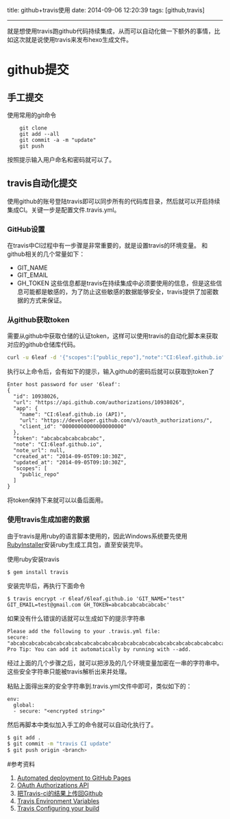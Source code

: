 title: github+travis使用
date: 2014-09-06 12:20:39
tags: [github,travis]

---

就是想使用travis跑github代码持续集成，从而可以自动化做一下额外的事情，比如这次就是说使用travis来发布hexo生成文件。

# github提交
## 手工提交
使用常用的git命令
```
    git clone
    git add --all
    git commit -a -m "update"
    git push
```
按照提示输入用户命名和密码就可以了。

## travis自动化提交
使用github的账号登陆travis即可以同步所有的代码库目录，然后就可以开启持续集成CI。关键一步是配置文件.travis.yml。

### GitHub设置
在travis中CI过程中有一步骤是非常重要的，就是设置travis的环境变量。
和github相关的几个常量如下：
+ GIT_NAME
+ GIT_EMAIL
+ GH_TOKEN
这些信息都是travis在持续集成中必须要使用的信息，但是这些信息可能都是敏感的，为了防止这些敏感的数据能够安全，travis提供了加密数据的方式来保证。

### 从github获取token
需要从github中获取仓储的认证token，这样可以使用travis的自动化脚本来获取对应的github仓储库代码。

``` bash
curl -u 6leaf -d '{"scopes":["public_repo"],"note":"CI:6leaf.github.io"}' https://api.github.com/authorizations
```
执行以上命令后，会有如下的提示，输入github的密码后就可以获取到token了
```
Enter host password for user '6leaf':
{
  "id": 10938026,
  "url": "https://api.github.com/authorizations/10938026",
  "app": {
    "name": "CI:6leaf.github.io (API)",
    "url": "https://developer.github.com/v3/oauth_authorizations/",
    "client_id": "00000000000000000000"
  },
  "token": "abcabcabcabcabcabc",
  "note": "CI:6leaf.github.io",
  "note_url": null,
  "created_at": "2014-09-05T09:10:30Z",
  "updated_at": "2014-09-05T09:10:30Z",
  "scopes": [
    "public_repo"
  ]
}
```
将token保持下来就可以以备后面用。

### 使用travis生成加密的数据
由于travis是用ruby的语言脚本使用的，因此Windows系统要先使用[RubyInstaller](http://dl.bintray.com/oneclick/rubyinstaller/rubyinstaller-2.0.0-p481-x64.exe?direct)安装ruby生成工具包，直至安装完毕。

使用ruby安装travis
```
$ gem install travis
```
安装完毕后，再执行下面命令
```
$ travis encrypt -r 6leaf/6leaf.github.io 'GIT_NAME="test" GIT_EMAIL=test@gmail.com GH_TOKEN=abcabcabcabcabcabc'
```
如果没有什么错误的话就可以生成如下的提示字符串
```
Please add the following to your .travis.yml file:
secure: "abcabcabcabcabcabcabcabcabcabcabcabcabcabcabcabcabcabcabcabcabcabcabcabc"
Pro Tip: You can add it automatically by running with --add.
```
经过上面的几个步骤之后，就可以把涉及的几个环境变量加密在一串的字符串中。这些安全字符串只能被travis解析出来并处理。

粘贴上面得出来的安全字符串到.travis.yml文件中即可，类似如下的：
```
env:
  global:
  - secure: "<encrypted string>"
```

然后再脚本中类似加入手工的命令就可以自动化执行了。
``` bash
$ git add .
$ git commit -m "travis CI update"
$ git push origin <branch>
```

#参考资料
1. [Automated deployment to GitHub Pages](http://awestruct.org/auto-deploy-to-github-pages/)
2. [OAuth Authorizations API](https://developer.github.com/v3/oauth_authorizations/#create-a-new-authorization)
3. [把Travis-ci的结果上传回Github](http://larrycaiyu.com/2012/11/06/publish-the-artifacts-inside-travis-ci-to-github.html)
4. [Travis Environment Variables](http://docs.travis-ci.com/user/environment-variables/)
5. [Travis Configuring your build](http://docs.travis-ci.com/user/build-configuration/#Secure-environment-variables)






